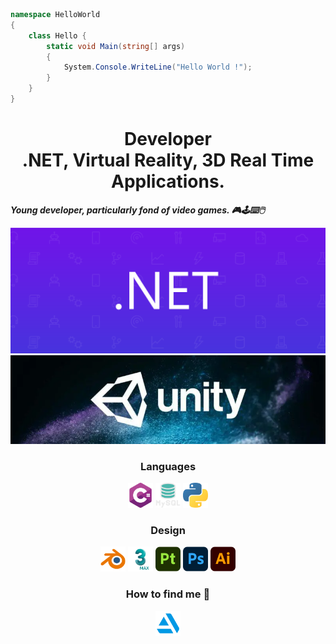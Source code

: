```c#
namespace HelloWorld
{
    class Hello {
        static void Main(string[] args)
        {
            System.Console.WriteLine("Hello World !");
        }
    }
}
```
<h1 align="center">
    Developer<br>
    .NET, Virtual Reality, 3D Real Time Applications.
</h1>

<p align="justify">
    <b>
        <i>
            Young developer, particularly fond of video games. 🎮🕹️⌨️🖱️ 
        </i>
    </b>
</p>
<p align="center">
    <img width="800" src="img\.Net.png" alt=".NET"/>
    <img width="800" src="img\unity.png" alt="Unity"/>
</p>

<h3 align="center">Languages</h3>

<p align="center">
    <img width="40" src="img\CSharp.png" alt="C#"/>
    <img width="40" src="img\MySQL.png" alt="MySQL"/>
    <img width="40" src="img\Python.png" alt="Python"/>

    
</p>

<h3 align="center">Design</h3>

<p align="center">
    <img width="40" src="img\Blender.png" alt="Blender"/>
    <img width="40" src="img\3dsMax.png" alt="3dsMax"/>
    <img width="40" src="img\Substance3dPainter.png" alt="Substance3dPainter"/>
    <img width="40" src="img\Photoshop.png" alt="Photoshop"/>
    <img width="40" src="img\Illustrator.png" alt="Illustrator"/>
</p>
<h3 align="center">How to find me 🔎</h3>
<p align="center">
<a href="https://www.artstation.com/thalzen9">
    <img width="40" src="img\ArtStation.png" alt="ArtStation">
</a>

